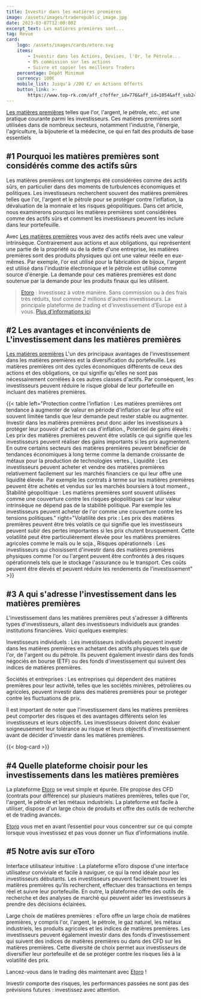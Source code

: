 ```yaml
---
title: Investir dans les matières premières
image: /assets/images/traderepublic_image.jpg
date: 2023-03-07T12:00:00Z
excerpt_text: Les matières premières sont...
tag: Revue
card:
    logo: /assets/images/cards/etoro.svg
    items:
        - Investir dans les Actions, Devises, l'Or, le Pétrole...
        - 0% commission sur les actions
        - Suivre et copier les meilleurs Traders
    percentage: Dépôt Minimum
    currency: 100€
    mobile_list: Jusqu'à /200 €/ en Actions Offerts
    button_link: >-
        https://www.top-rk.com/aff_c?offer_id=776&aff_id=1054&aff_sub2=article&aff_sub=
---
```

[Les matières premières](http://c.bst-offer.com/aff_c?offer_id=776&aff_id=1054&source=&aff_sub=&aff_sub2=text) telles que l'or, l'argent, le pétrole, etc., est une pratique courante parmi les investisseurs. Ces matières premières sont utilisées dans de nombreux secteurs, notamment l'industrie, l'énergie, l'agriculture, la bijouterie et la médecine, ce qui en fait des produits de base essentiels

## \#1 Pourquoi les matières premières sont considérés comme des actifs sûrs

Les matières premières ont longtemps été considérées comme des actifs sûrs, en particulier dans des moments de turbulences économiques et politiques. Les investisseurs recherchent souvent des matières premières telles que l'or, l'argent et le pétrole pour se protéger contre l'inflation, la dévaluation de la monnaie et les risques géopolitiques. Dans cet article, nous examinerons pourquoi les matières premières sont considérées comme des actifs sûrs et comment les investisseurs peuvent les inclure dans leur portefeuille.

Avec [Les matières premières](http://c.bst-offer.com/aff_c?offer_id=776&aff_id=1054&source=&aff_sub=&aff_sub2=text) vous avez des actifs réels avec une valeur intrinsèque. Contrairement aux actions et aux obligations, qui représentent une partie de la propriété ou de la dette d'une entreprise, les matières premières sont des produits physiques qui ont une valeur réelle en eux-mêmes. Par exemple, l'or est utilisé pour la fabrication de bijoux, l'argent est utilisé dans l'industrie électronique et le pétrole est utilisé comme source d'énergie. La demande pour ces matières premières est donc soutenue par la demande pour les produits finaux qui les utilisent.

> [Etoro](http://c.bst-offer.com/aff_c?offer_id=776&aff_id=1054&source=&aff_sub=&aff_sub3=IndexText) : Investissez à votre manière. Sans commission ou à des frais très réduits, tout comme 2 millions d'autres investisseurs. La principale plateforme de trading et d'investissement d'Europe est à vous.  [ Plus d'informations ici](http://c.bst-offer.com/aff_c?offer_id=776&aff_id=1054&source=&aff_sub=&aff_sub3=IndexText)

## \#2 Les avantages et inconvénients de L'investissement dans les matières premières

[Les matières premières](http://c.bst-offer.com/aff_c?offer_id=776&aff_id=1054&source=&aff_sub=&aff_sub2=text) L'un des principaux avantages de l'investissement dans les matières premières est la diversification du portefeuille. Les matières premières ont des cycles économiques différents de ceux des actions et des obligations, ce qui signifie qu'elles ne sont pas nécessairement corrélées à ces autres classes d'actifs. Par conséquent, les investisseurs peuvent réduire le risque global de leur portefeuille en incluant des matières premières.

{{< table left="Protection contre l'inflation : Les matières premières ont tendance à augmenter de valeur en période d'inflation car leur offre est souvent limitée tandis que leur demande peut rester stable ou augmenter. Investir dans les matières premières peut donc aider les investisseurs à protéger leur pouvoir d'achat en cas d'inflation., Potentiel de gains élevés : Les prix des matières premières peuvent être volatils ce qui signifie que les investisseurs peuvent réaliser des gains importants si les prix augmentent. En outre certains secteurs des matières premières peuvent bénéficier de tendances économiques à long terme comme la demande croissante de métaux pour la production de technologies vertes., Liquidité : Les investisseurs peuvent acheter et vendre des matières premières relativement facilement sur les marchés financiers ce qui leur offre une liquidité élevée. Par exemple les contrats à terme sur les matières premières peuvent être achetés et vendus sur les marchés boursiers à tout moment., Stabilité géopolitique : Les matières premières sont souvent utilisées comme une couverture contre les risques géopolitiques car leur valeur intrinsèque ne dépend pas de la stabilité politique. Par exemple les investisseurs peuvent acheter de l'or comme une couverture contre les tensions politiques." right="Volatilité des prix : Les prix des matières premières peuvent être très volatils ce qui signifie que les investisseurs peuvent subir des pertes importantes si les prix chutent brusquement. Cette volatilité peut être particulièrement élevée pour les matières premières agricoles comme le maïs ou le soja., Risques opérationnels : Les investisseurs qui choisissent d'investir dans des matières premières physiques comme l'or ou l'argent peuvent être confrontés à des risques opérationnels tels que le stockage l'assurance ou le transport. Ces coûts peuvent être élevés et peuvent réduire les rendements de l'investissement" >}}

## \#3 A qui s'adresse l'investissement dans les matières premières

L'investissement dans les matières premières peut s'adresser à différents types d'investisseurs, allant des investisseurs individuels aux grandes institutions financières. Voici quelques exemples:

Investisseurs individuels : Les investisseurs individuels peuvent investir dans les matières premières en achetant des actifs physiques tels que de l'or, de l'argent ou du pétrole. Ils peuvent également investir dans des fonds négociés en bourse (ETF) ou des fonds d'investissement qui suivent des indices de matières premières.

Sociétés et entreprises : Les entreprises qui dépendent des matières premières pour leur activité, telles que les sociétés minières, pétrolières ou agricoles, peuvent investir dans des matières premières pour se protéger contre les fluctuations de prix.

Il est important de noter que l'investissement dans les matières premières peut comporter des risques et des avantages différents selon les investisseurs et leurs objectifs. Les investisseurs doivent donc évaluer soigneusement leur tolérance au risque et leurs objectifs d'investissement avant de décider d'investir dans les matières premières.

{{< blog-card >}}

## \#4 Quelle plateforme choisir pour les investissements dans les matières premières

La plateforme [Etoro](http://c.bst-offer.com/aff_c?offer_id=776&aff_id=1054&source=&aff_sub=&aff_sub3=IndexText) se veut simple et épurée. Elle propose des CFD (contrats pour différence) sur plusieurs matières premières, telles que l'or, l'argent, le pétrole et les métaux industriels. La plateforme est facile à utiliser, dispose d'un large choix de produits et offre des outils de recherche et de trading avancés.

[Etoro](http://c.bst-offer.com/aff_c?offer_id=776&aff_id=1054&source=&aff_sub=&aff_sub3=IndexText) vous met en avant l’essentiel pour vous concentrer sur ce qui compte lorsque vous investissez et pas vous donner un flux d’informations inutile.

## \#5 Notre avis sur eToro

Interface utilisateur intuitive : La plateforme eToro dispose d'une interface utilisateur conviviale et facile à naviguer, ce qui la rend idéale pour les investisseurs débutants. Les investisseurs peuvent facilement trouver les matières premières qu'ils recherchent, effectuer des transactions en temps réel et suivre leur portefeuille. En outre, la plateforme offre des outils de recherche et des analyses de marché qui peuvent aider les investisseurs à prendre des décisions éclairées.

Large choix de matières premières : eToro offre un large choix de matières premières, y compris l'or, l'argent, le pétrole, le gaz naturel, les métaux industriels, les produits agricoles et les indices de matières premières. Les investisseurs peuvent également investir dans des fonds d'investissement qui suivent des indices de matières premières ou dans des CFD sur les matières premières. Cette diversité de choix permet aux investisseurs de diversifier leur portefeuille et de se protéger contre les risques liés à la volatilité des prix.

Lancez-vous dans le trading dès maintenant avec [Etoro](http://c.bst-offer.com/aff_c?offer_id=776&aff_id=1054&source=&aff_sub=&aff_sub3=IndexText) !

Investir comporte des risques, les performances passées ne sont pas des prévisions futures : investissez avec attention.